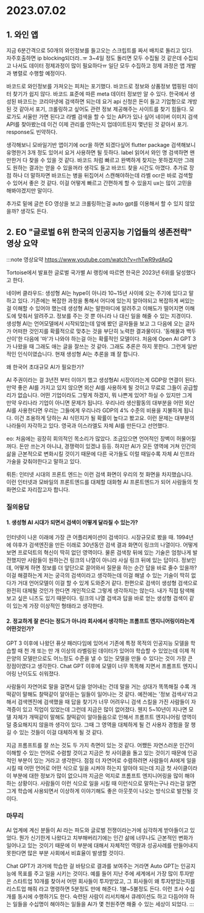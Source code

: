 # 2023.07.02

## 1. 와인 앱

지금 6분간격으로 50개의 와인정보를 들고오는 스크립트를 짜서 배치로 돌리고 있다. 자주호출하면 ip blocking되더라..ㅠ 3~4일 정도 돌리면 모두 수집될 것 같은데 수집되고 나서도 데이터 정제과정이 많이 필요하다ㅠ 일단 모두 수집하고 정제 과정은 앱 개발과 병렬로 수행할 예정이다.

바코드로 와인정보를 가져오는 피처는 포기했다. 바코드로 정보와 상품정보 맵핑된 데이터 찾기가 쉽지 않다. 바코드 표준에 따른 meta 데이터 정보만 알 수 있다. 한국에서 생성된 바코드는 코리아넷에 검색하면 되는데 요거 api 신청은 돈이 들고 기업형으로 개방된 것 같아서 포기, 크롤링하고 싶어도 관련 정보 제공해주는 사이트를 찾기 힘들다. 모로가도 서울만 가면 된다고 라벨 검색을 할 수 있는 API가 있나 싶어 네이버 이미지 검색 API를 찾아봤는데 이건 이제 관리를 안하는지 업데이트된지 몇년된 것 같아서 포기. response도 빈약하다.

생각해보니 모바일기반 앱이기에 ocr을 하면 되겠다싶어 flutter package 검색해보니 유명한거 3개 정도 있어서 요거 사용하면 될 듯하다. label 읽어서 와인 명 검색하면 왠만한거 다 찾을 수 있을 것 같다. 바코드 처럼 빠르고 완벽하게 찾지는 못하겠지만 그래도 원하는 결과는 얻을 수 있을꺼라 생각도 들고 바코드 찾을 시간도 아꼈다. 추가로 장점 하나 더 말하자면 바코드는 병을 뒤집어서 스캔해야하는데 라벨 ocr은 바로 검색할 수 있어서 좋은 것 같다. 이걸 어떻게 빠르고 간편하게 할 수 있을지 ux는 많이 고민을 해봐야겠지만 말이다.

추가로 밑에 글쓴 EO 영상을 보고 크롤링하는걸 auto gpt를 이용해서 할 수 있지 않았을까? 생각도 든다.

## 2. EO "글로벌 6위 한국의 인공지능 기업들의 생존전략" 영상 요약

:::note 영상요약
https://www.youtube.com/watch?v=rhTwR9vdApQ

Tortoise에서 발표한 글로벌 국가별 AI 랭킹에 따르면 한국은 2023년 6위를 달성했다고 한다.

네이버 클라우드: 생성형 AI는 hype이 아니라 10~15년 사이에 오는 주기에 있다고 말하고 있다. 기존에는 복잡한 과정을 통해서 어디에 있는지 알아야되고 복잡하게 써있는걸 이해할 수 있어야 했는데 생성형 AI는 말한마디에 알려주고 이해도가 떨어지면 이해도에 맞춰서 알려주고. 정보를 주는 것 뿐 아니라 나 대신 일을 해줄 수 있는 지경이다. 생성형 AI는 언어모델에서 시작되었는데 앞에 봤던 글자들을 보고 그 다음에 오는 글자가 어떠한 것인지를 확률적으로 맞추는 것을 부단히 노력한 결과물이다. '동해물과 백두산이'한 다음에 '마'가 나와야 하는걸 아는 확률적인 모델이다. 처음에 Open AI GPT 3가 나왔을 때 그래도 애는 글을 잘쓰는 것 같아. 그래도 추론은 하지 못한다. 그런게 일반적인 인식이였습니다. 현재 생성형 AI는 추론을 꽤 잘 합니다.

왜 한국어 초대규모 AI가 필요한가?

AI 주권이라는 걸 3년전 부터 이야기 했고 생성형AI 시장이라는게 GDP랑 연결이 된다. 만약 좋은 AI를 가지고 있지 않으면 외산 AI를 사용하게 될 것이고 무료로 그들이 공급할 리가 없습니다. 어떤 기업이라도 그렇게 하겠지, 뭐 나쁜게 있어? 하실 수 있지만 그게 만약 우리나라 기업이 아니면 문제가 됩니다. 우리나라 생산활동의 대부분을 어떤 외산 AI를 사용한다면 우리는 그들에게 우리나라 GDP의 4% 수준의 비용을 지불하게 됩니다. 이건 조용하게 당하는 AI 식민지가 될 확률이 높다고 봤고요. 이런 문제는 대부분의 나라들이 자각하고 있다. 영국과 이스라엘도 자체 AI를 만든다고 선언했다.

eo: 처음에는 굉장히 회의적인 목소리가 많았다. 조금있으면 언어적인 장벽이 허물어질꺼다. 돈만 쓰는거 아니냐, 경쟁력이 있겠냐 등등. 하지만 AI가 모든 영역에 거쳐 인간의 삶을 근본적으로 변화시킬 것이기 때문에 다른 국가들도 이럴 때일수록 자체 AI 인프라 가술을 갖춰야한다고 말하고 있다.

뤼튼: 인터넷 시대의 프론트 엔드는 이런 검색 화면이 우리의 첫 화면을 차지했습니다. 이런 인터넷과 모바일의 프론트엔드를 대체할 대화형 AI 프론트엔드가 되어 사람들의 첫 화면으로 자리잡고자 합니다.

### 질의응답

#### 1. 생성형 AI 시대가 되면서 검색이 어떻게 달라질 수 있는가?

인터넷이 나온 이래에 가장 큰 어플리케이션이 검색이다. 시장규모로 봤을 때. 1994년에 야후가 검색엔진을 만든 이래로 30년동안 검색 결과 화면이 링크의 나열이다. 어떻게 보면 프로덕트의 혁신이 딱히 없던 영역이다. 물론 검색창 뒤에 있는 기술은 엄청나게 발전했지만 사람들이 원하는건 링크의 나열이 아니라 사실 링크 뒤에 있는 답이다. 정보인데, 어떻게 하면 정보를 더 앞단으로 끌어와서 질문을 하는 순간 답을 바로 줄수 있을까? 이걸 해결하는게 저는 궁극의 검색이라고 생각하는데 이걸 해낼 수 있는 기술이 딱히 없다가 거대 언어모델이 이걸 할 수 있게 도와준거 같다. 한편으로 검색이 생성형 검색으로 완전히 대체될 것인가 한다면 개인적으로 그렇게 생각하지는 않는다. 내가 직접 탐색해보고 싶은 니즈도 있기 때문이다. 링크의 나열 검색과 답을 바로 얻는 생성형 검색이 같이 있는게 가장 이상적인 형태라고 생각한다.

#### 2. 정교하게 잘 쓴다는 정도가 아니라 회사에서 생각하는 프롬프트 엔지니어링이라는게 어떤것인가?

GPT 3 이후에 나왔던 퓨샷 패러다임에 있어서 기존에 특정 목적의 인공지능 모델을 학습할 때 천 개 또는 만 개 이상의 라벨링된 데이터가 있어야 학습할 수 있었는데 이제 적은양의 모델만으로도 어느정도 수준을 낼 수 있는 모델을 만들 수 있다는 것이 가장 큰 장점이였다고 생각한다. Chat GPT 이후에 모델이 너무 똑똑해 지면서 프롬프트 엔지니어링 난이도도 쉬워졌다. 

사람들이 자연어로 말을 걸면서 답을 얻어내는 건데 말을 거는 상대가 똑똑해질 수록 개떡같이 말해도 찰떡같이 알아듣는 일들이 일어나는 것 같다. 예전에는 '정보 검색사'라고 해서 검색엔진에 검색했을 때 답을 찾기가 너무 어려우니 검색 스킬을 가진 사람들이 자격증이 있고 직업이 있었는데 그런데 지금은 많이 없어졌다. 웬지 5~10년이 지나면 모델 자체가 개떡같이 말해도 찰떡같이 알아들음으로 인해서 프롬프트 엔지니어링 영역이 덜 중요해지지 않을까 생각이 있다. 그때 그 영역을 대체하게 될 건 사용자 경험을 잘 챙길 수 있는 것들이 이걸 대체하게 될 것 같다. 

지금 프롬프트를 잘 쓰는 것도 두 가지 측면이 있는 것 같다. 어쨌든 자연스러운 인간이 이해할 수 있는 언어로 수렴할 것이고 지금은 첫 사이클을 돌고 있는 것이기 때문에 인공적인 부분이 있는 거라고 생각한다. 점점 더 자연어로 수렴하려면 사람들이 AI에게 일을 시킬 때 어떤 언어로 어떤 식으로 일을 시켜야 하는지 알아야 되는데 지금 첫 사이클이라 이 부분에 대한 정보가 많이 없으니까 지금은 억지로 프롬프트 엔지니어링을 많이 해야하는 상황이다. 사람들이 이런 식으로 일을 시킬 때 이런식으로 말하는구나 라는걸 알면 그게 학습에 사용되면서 이상하게 이야기해도 좋은 아웃풋이 나오는 방식으로 발전될 것이다. 

### 마무리

AI 업계에 계신 분들이 AI 라는 파도와 글로벌 전쟁이라는거에 심각하게 받아들이고 있었다. 뭔가 신기한게 나왔다고 치부해버리기에는 인간 삶에 너무나도 근본적인 변화가 일어나고 있는 것이기 때문에 이 부분에 대해서 자체적인 역량과 성공사례를 만들어내지 못한다면 많은 부분 사회에서 비효율이 발생할 것이다.

Chat GPT가 과거에 학습한 걸 바탕으로 결과를 보여주는 거라면 Auto GPT는 인공지능에 목표를 주고 일을 시키는 것이다. 예를 들어 지난 주에 세계에서 가장 많이 투자받은 스타트업 10개를 찾아서 어떤 회사들이 투자받았고, 그 회사들이 왜 투자받았는지를 리스트업 해줘 라고 명령하면 5분정도 만에 해준다. 1불~5불정도 든다. 이런 조사 수십개를 동시에 수행하기도 한다. 숙련된 사람이 리서치해서 큐레이션도 하고 다듬어야 하는 일들을 수십명이 해야하는 일들을 AI가 몇 천원주면 해줄 수 있는 세상이 되었다.
:::